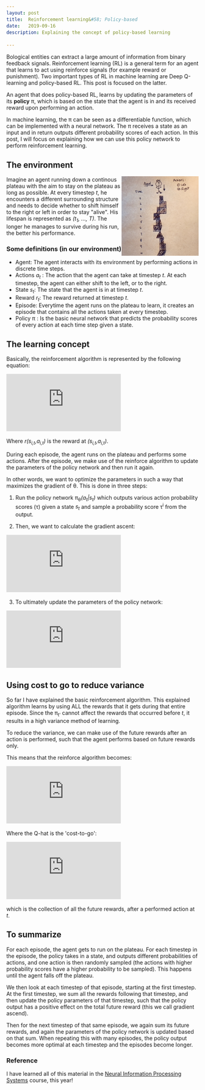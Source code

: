 ```yaml
---
layout: post
title:  Reinforcement learning&#58; Policy-based
date:   2019-09-16
description: Explaining the concept of policy-based learning

---
```

Bological entities can extract a large amount of information from binary feedback signals. Reinforcement learning (RL) is a general term for an agent that learns to act using reinforce signals (for example reward or punishment). Two important types of RL in machine learning are Deep Q-learning and policy-based RL. This post is focused on the latter.  

An agent that does policy-based RL, learns by updating the parameters of its <b>policy</b> &#960;, which is based on the state that the agent is in and its received reward upon performing an action. 

In machine learning, the &#960; can be seen as a differentiable function, which can be implemented with a neural network. The &#960; receives a state as an input and in return outputs different probability scores of each action. In this post, I will focus on explaining how we can use this policy network to perform reinforcement learning. 


## The environment
<img width="40%" style="float: right;" src= "/assets/img/blog_img/blog5/agent_plateau.JPG">

Imagine an agent running down a continous plateau with the aim to stay on the plateau as long as possible. At every timestep _t_, he encounters a different surrounding structure and needs to decide whether to shift himself to the right or left in order to stay "alive". His lifespan is represented as _(t<sub>1</sub>, ..., T)_. The longer he manages to survive during his run, the better his performance. 


### Some definitions (in our environment)
- Agent: The agent interacts with its environment by performing actions in discrete time steps. 
- Actions _a<sub>t</sub>_ : The action that the agent can take at timestep _t_. At each timestep, the agent can either shift to the left, or to the right.
- State _s<sub>t</sub>_: The state that the agent is in at timestep _t_.
- Reward _r<sub>t</sub>_: The reward returned at timestep _t_.
- Episode: Everytime the agent runs on the plateau to learn, it creates an episode that contains all the actions taken at every timestep.
- Policy &#960; : Is the basic neural network that predicts the probability scores of every action at each time step given a state.


## The learning concept
Basically, the reinforcement algorithm is represented by the following equation:

![equation](https://latex.codecogs.com/gif.latex?%5Cnabla%20J%28%5Ctheta%29%20%3D%20%5Cfrac%7B1%7D%7BN%7D%5Csum_%7Bi%3D1%7D%5EN%5CBig%28%7B%5Csum_%7Bt%3D1%7D%5ET%7D%7B%5Cnabla_%5Ctheta%20%5Clog%7B%5Cpi_%5Ctheta%7D%28a_%7Bi%2Ct%7D%7Cs_%7Bi%2Ct%7D%29%7D%5CBig%29%20%5CBig%28%5Csum_%7Bt%3Di%7D%5ET%20r%28s_%7Bi%2Ct%7D%2C%20a_%7Bi%2Ct%7D%29%5CBig%29)

Where _r(s<sub>i,t</sub>,a<sub>i,t</sub>)_ is the reward at _(s<sub>i,t</sub>,a<sub>i,t</sub>)_.

During each episode, the agent runs on the plateau and performs some actions. After the episode, we make use of the reinforce algorithm to update the parameters of the policy network and then run it again.
<!-- ![equation](https://latex.codecogs.com/gif.latex?%5CDelta%20%5Ctheta%20%3D%20%5Ceta%20%5Cnabla_%5Ctheta%20J%28%5Ctheta%29%29) -->

In other words, we want to optimize the parameters in such a way that maximizes the gradient of &theta;. This is done in three steps:

1. Run the policy network &#960;<sub>&theta;</sub>_(a<sub>t</sub>&#124;s<sub>t</sub>)_  which outputs various action probability scores (&tau;) given a state _s<sub>t</sub>_ and sample a probability score &tau;<sup>i</sup> from the output.

2.  Then, we want to calculate the gradient ascent: 

<!-- $$\nabla J (\theta) \approx \sum_i \Big( \sum_t \nabla_\theta \log\pi_\theta(a_{i,t} | s_{i,t}) \Big) \Big(\sum_t r(s_{i,t}, a_{i,t})\Big)$$ -->

![equation](https://latex.codecogs.com/gif.latex?%5Cnabla%20J%20%28%5Ctheta%29%20%5Capprox%20%5Csum_i%20%5CBig%28%20%5Csum_t%20%5Cnabla_%5Ctheta%20%5Clog%5Cpi_%5Ctheta%28a_%7Bi%2Ct%7D%20%7C%20s_%7Bi%2Ct%7D%29%20%5CBig%29%20%5CBig%28%5Csum_t%20r%28s_%7Bi%2Ct%7D%2C%20a_%7Bi%2Ct%7D%29%5CBig%29)

<!-- 3) Then gradient asent 
$\theta \leftarrow  \theta + \eta \nabla_ \theta J(\theta)$ -->

3. To ultimately update the parameters of the policy network: 

![equation](https://latex.codecogs.com/gif.latex?%5Ctheta%20%5Cleftarrow%20%5Ctheta%20&plus;%20%5Ceta%20%5Cnabla_%20%5Ctheta%20J%28%5Ctheta%29)


## Using cost to go to reduce variance

So far I have explained the basic reinforcement algorithm. This explained algorithm learns by using ALL the rewards that it gets during that entire episode. Since the &#960;<sub>t'</sub> cannot affect the rewards that occurred before _t_, it results in a high variance method of learning. 

 To reduce the variance, we can make use of the future rewards after an action is performed, such that the agent performs based on future rewards only. 

This means that the reinforce algorithm becomes:

![equation](https://latex.codecogs.com/gif.latex?%5Cnabla%20J%20%28%5Ctheta%29%20%3D%20%5Cfrac%7B1%7D%7BN%7D%5Csum_%7Bi%3D1%7D%5EN%20%5Csum_%7Bt%3D1%7D%5ET%20%5Cnabla_%5Ctheta%20%5Clog%5Cpi_%5Ctheta%28a_%7Bi%2Ct%7D%20%7C%20s_%7Bi%2Ct%7D%29%5Chat%7BQ%7D_%7Bi%2Ct%7D)

Where the Q-hat is the 'cost-to-go':

![equation](https://latex.codecogs.com/gif.latex?%5Chat%7BQ%7D_%7Bi%2Ct%7D%20%3D%20%5Csum_%7Bt%27%20%3D%20t%7D%5ET%20r%28s_%7Bi%2Ct%27%7D%2C%20a_%7Bi%2Ct%27%7D%29)


which is the collection of all the future rewards, after a performed action at _t_.

## To summarize

For each episode, the agent gets to run on the plateau. For each timestep in the episode, the policy takes in a state, and outputs different probabilities of actions, and one action is then randomly sampled (the actions with higher probability scores have a higher probability to be sampled). This happens until the agent falls off the plateau.

We then look at each timestep of that episode, starting at the first timestep. At the first timestep, we sum all the rewards following that timestep, and then update the policy parameters of that timestep, such that the policy output has a positive effect on the total future reward (this we call gradient ascend).

 Then for the next timestep of that same episode, we again sum its future rewards, and again the parameters of the policy network is updated based on that sum. When repeating this with many episodes, the policy output becomes more optimal at each timestep and the episodes become longer.

### Reference

I have learned all of this material in the <a href="https://www.ru.nl/courseguides/socsci/courses-osiris/ai/sow-mki49-neural-information-processing-systems/">Neural Information Processing Systems</a> course, this year! 